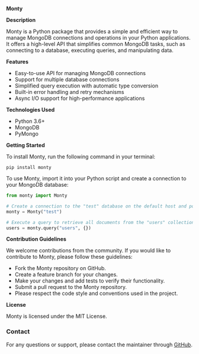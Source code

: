 **Monty**

**Description**

Monty is a Python package that provides a simple and efficient way to manage MongoDB connections and operations in your Python applications. It offers a high-level API that simplifies common MongoDB tasks, such as connecting to a database, executing queries, and manipulating data.

**Features**

* Easy-to-use API for managing MongoDB connections
* Support for multiple database connections
* Simplified query execution with automatic type conversion
* Built-in error handling and retry mechanisms
* Async I/O support for high-performance applications

**Technologies Used**

* Python 3.6+
* MongoDB
* PyMongo

**Getting Started**

To install Monty, run the following command in your terminal:

```
pip install monty
```

To use Monty, import it into your Python script and create a connection to your MongoDB database:

```python
from monty import Monty

# Create a connection to the "test" database on the default host and port
monty = Monty("test")

# Execute a query to retrieve all documents from the "users" collection
users = monty.query("users", {})
```

**Contribution Guidelines**

We welcome contributions from the community. If you would like to contribute to Monty, please follow these guidelines:

* Fork the Monty repository on GitHub.
* Create a feature branch for your changes.
* Make your changes and add tests to verify their functionality.
* Submit a pull request to the Monty repository.
* Please respect the code style and conventions used in the project.

**License**

Monty is licensed under the MIT License.

### Contact

For any questions or support, please contact the maintainer through [GitHub](https://github.com/iamnotnato).
